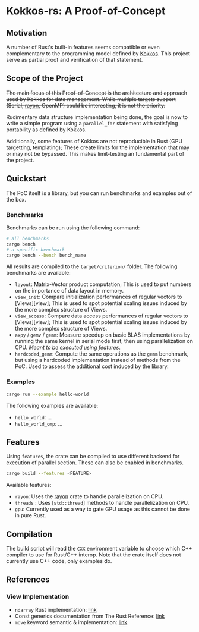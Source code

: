 # Kokkos-rs: A Proof-of-Concept

## Motivation

A number of Rust's built-in features seems compatible or even complementary to 
the programming model defined by [Kokkos][1]. This project serve as partial 
proof and verification of that statement.


## Scope of the Project

~~The main focus of this Proof-of-Concept is the architecture and approach used by
Kokkos for data management. While multiple targets support (Serial, [rayon][2], OpenMP)
could be interesting, it is not the priority.~~

Rudimentary data structure implementation being done, the goal is now to write a simple
program using a `parallel_for` statement with satisfying portability as defined by Kokkos.

Additionally, some features of Kokkos are not reproducible in Rust (GPU targetting, 
templating); These create limits for the implementation that may or may not be bypassed.
This makes limit-testing an fundamental part of the project.


## Quickstart

The PoC itself is a library, but you can run benchmarks and examples out of the box.

### Benchmarks

Benchmarks can be run using the following command:

```bash
# all benchmarks
cargo bench
# a specific benchmark
cargo bench --bench bench_name
```

All results are compiled to the `target/criterion/` folder. The following
benchmarks are available:

- `layout`: Matrix-Vector product computation; This is used to put numbers on the
  importance of data layout in memory.
- `view_init`: Compare initialization performances of regular vectors to [Views][view]; This
  is used to spot potential scaling issues induced by the more complex structure of Views.
- `view_access`: Compare data access performances of regular vectors to [Views][view]; This
  is used to spot potential scaling issues induced by the more complex structure of Views.
- `axpy` / `gemv` / `gemm`: Measure speedup on basic BLAS implementations by running the same kernel
  in serial mode first, then using parallelization on CPU. _Meant to be executed using features_.
- `hardcoded_gemm`: Compute the same operations as the `gemm` benchmark, but using a hardcoded implementation
  instead of methods from the PoC. Used to assess the additional cost induced by the library.


### Examples

```bash
cargo run --example hello-world
```

The following examples are available:

- `hello_world`: ...
- `hello_world_omp`: ...


## Features

Using `features`, the crate can be compiled to use different backend for execution of parallel section.
These can also be enabled in benchmarks.

```bash
cargo build --features <FEATURE>
```

Available features:

- `rayon`: Uses the [rayon][2] crate to handle parallelization on CPU.
- `threads` : Uses [`std::thread`] methods to handle parallelization on CPU.
- `gpu`: Currently used as a way to gate GPU usage as this cannot be done in pure Rust.

## Compilation

The build script will read the `CXX` environment variable to choose which C++ compiler to use
for Rust/C++ interop. Note that the crate itself does not currently use C++ code, only examples
do.

## References

### View Implementation

- `ndarray` Rust implementation: [link][NDARRAY]
- Const generics documentation from The Rust Reference: [link][CONSTG]
- `move` keyword semantic & implementation: [link][MOVE]


[1]: https://kokkos.github.io/kokkos-core-wiki/index.html
[2]: https://docs.rs/rayon/latest/rayon/

[NDARRAY]: https://docs.rs/ndarray/latest/ndarray/
[CONSTG]: https://doc.rust-lang.org/reference/items/generics.html
[MOVE]: https://stackoverflow.com/questions/30288782/what-are-move-semantics-in-rust